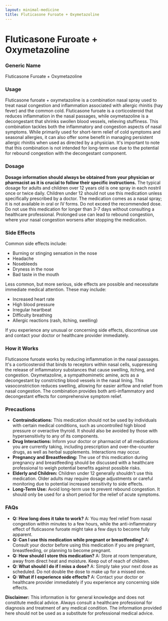```yaml
---
layout: minimal-medicine
title: Fluticasone Furoate + Oxymetazoline
---
```


# Fluticasone Furoate + Oxymetazoline
### Generic Name
Fluticasone Furoate + Oxymetazoline


### Usage

Fluticasone furoate + oxymetazoline is a combination nasal spray used to treat nasal congestion and inflammation associated with allergic rhinitis (hay fever) and the common cold.  Fluticasone furoate is a corticosteroid that reduces inflammation in the nasal passages, while oxymetazoline is a decongestant that shrinks swollen blood vessels, relieving stuffiness. This combination tackles both the inflammatory and congestion aspects of nasal symptoms.  While primarily used for short-term relief of cold symptoms and seasonal allergies, it can also offer some benefit in managing persistent allergic rhinitis when used as directed by a physician.  It's important to note that this combination is not intended for long-term use due to the potential for rebound congestion with the decongestant component.


### Dosage

**Dosage information should always be obtained from your physician or pharmacist as it is crucial to follow their specific instructions.**  The typical dosage for adults and children over 12 years old is one spray in each nostril once or twice daily.  Children under 12 should not use this medication unless specifically prescribed by a doctor.  The medication comes as a nasal spray; it is not available in oral or IV forms.  Do not exceed the recommended dose.  Do not use this medication for longer than 3-7 days without consulting a healthcare professional.  Prolonged use can lead to rebound congestion, where your nasal congestion worsens after stopping the medication.


### Side Effects

Common side effects include:

*   Burning or stinging sensation in the nose
*   Headache
*   Nosebleeds
*   Dryness in the nose
*   Bad taste in the mouth

Less common, but more serious, side effects are possible and necessitate immediate medical attention.  These may include:

*   Increased heart rate
*   High blood pressure
*   Irregular heartbeat
*   Difficulty breathing
*   Allergic reactions (rash, itching, swelling)

If you experience any unusual or concerning side effects, discontinue use and contact your doctor or healthcare provider immediately.


### How it Works

Fluticasone furoate works by reducing inflammation in the nasal passages.  It's a corticosteroid that binds to receptors within nasal cells, suppressing the release of inflammatory substances that cause swelling, itching, and congestion. Oxymetazoline, a sympathomimetic amine, acts as a decongestant by constricting blood vessels in the nasal lining. This vasoconstriction reduces swelling, allowing for easier airflow and relief from nasal congestion.  The combination provides both anti-inflammatory and decongestant effects for comprehensive symptom relief.


### Precautions

*   **Contraindications:** This medication should not be used by individuals with certain medical conditions, such as uncontrolled high blood pressure or overactive thyroid.  It should also be avoided by those with hypersensitivity to any of its components.
*   **Drug Interactions:**  Inform your doctor or pharmacist of all medications you are currently taking, including prescription and over-the-counter drugs, as well as herbal supplements.  Interactions may occur.
*   **Pregnancy and Breastfeeding:**  The use of this medication during pregnancy and breastfeeding should be discussed with a healthcare professional to weigh potential benefits against possible risks.
*   **Elderly and Children:**  Children under 12 generally shouldn't use this medication.  Older adults may require dosage adjustments or careful monitoring due to potential increased sensitivity to side effects.
*   **Long-Term Use:** Avoid long-term use to prevent rebound congestion.  It should only be used for a short period for the relief of acute symptoms.


### FAQs

*   **Q: How long does it take to work?**  A:  You may feel relief from nasal congestion within minutes to a few hours, while the anti-inflammatory effect of fluticasone furoate might take a few days to become fully apparent.
*   **Q: Can I use this medication while pregnant or breastfeeding?** A: Consult your doctor before using this medication if you are pregnant, breastfeeding, or planning to become pregnant.
*   **Q: How should I store this medication?** A: Store at room temperature, away from direct heat and moisture.  Keep out of reach of children.
*   **Q: What should I do if I miss a dose?** A:  Simply take your next dose as scheduled.  Do not double the dose to make up for a missed one.
*   **Q: What if I experience side effects?** A: Contact your doctor or healthcare provider immediately if you experience any concerning side effects.


**Disclaimer:** This information is for general knowledge and does not constitute medical advice. Always consult a healthcare professional for diagnosis and treatment of any medical condition.  The information provided here should not be used as a substitute for professional medical advice.
